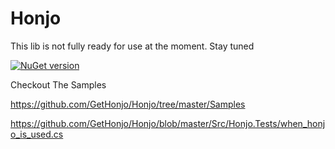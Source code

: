 # Honjo

This lib is not fully ready for use at the moment. Stay tuned

[![NuGet version](https://img.shields.io/nuget/v/Honjo.svg?style=flat-square)](https://www.nuget.org/packages/Honjo/0.0.4-pre)


Checkout The Samples 

https://github.com/GetHonjo/Honjo/tree/master/Samples

https://github.com/GetHonjo/Honjo/blob/master/Src/Honjo.Tests/when_honjo_is_used.cs
